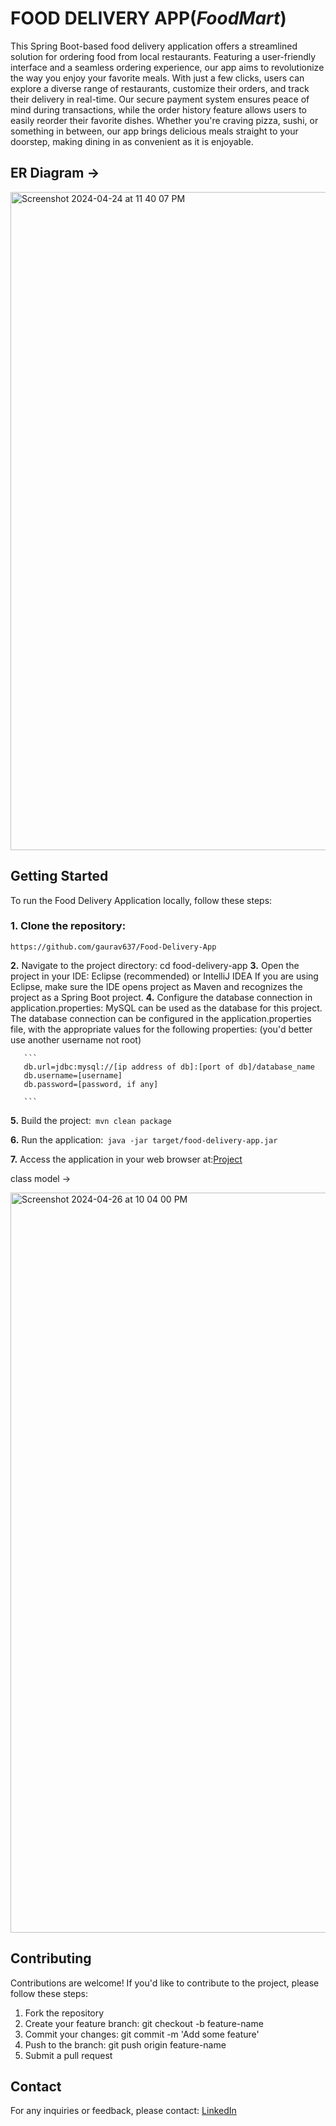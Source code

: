 # FOOD DELIVERY APP(*FoodMart*)


This Spring Boot-based food delivery application offers a streamlined solution for ordering food from local restaurants. Featuring a user-friendly interface and a seamless ordering experience, our app aims to revolutionize the way you enjoy your favorite meals. With just a few clicks, users can explore a diverse range of restaurants, customize their orders, and track their delivery in real-time. Our secure payment system ensures peace of mind during transactions, while the order history feature allows users to easily reorder their favorite dishes. Whether you're craving pizza, sushi, or something in between, our app brings delicious meals straight to your doorstep, making dining in as convenient as it is enjoyable.


## ER Diagram ->

<img width="1053" alt="Screenshot 2024-04-24 at 11 40 07 PM" src="https://github.com/gaurav637/Food-Delivery-App/assets/141955844/f33d0db6-5ada-4429-8967-f0db94c123df">

## **Getting Started**
To run the Food Delivery Application locally, follow these steps:

### 1. Clone the repository: 
   ```
   https://github.com/gaurav637/Food-Delivery-App
   ```
**2.** Navigate to the project directory: cd food-delivery-app
**3.** Open the project in your IDE: Eclipse (recommended) or IntelliJ IDEA
       If you are using Eclipse, make sure the IDE opens project as Maven and recognizes the project as a Spring Boot project.
**4.** Configure the database connection in application.properties:
       MySQL can be used as the database for this project. The database connection can be configured in the application.properties file, with the appropriate 
       values for the following properties: (you'd better use another username not root)

       ```
       db.url=jdbc:mysql://[ip address of db]:[port of db]/database_name
       db.username=[username]
       db.password=[password, if any]
       
       ```
       
**5.** Build the project:``` mvn clean package```

**6.** Run the application:``` java -jar target/food-delivery-app.jar```

**7.** Access the application in your web browser at:[Project](http://localhost:9192)

class model -> 

<img width="1184" alt="Screenshot 2024-04-26 at 10 04 00 PM" src="https://github.com/gaurav637/Food-Delivery-App/assets/141955844/b99a740c-d2bd-4c44-8c6e-64a72fcac41d">


## Contributing
Contributions are welcome! If you'd like to contribute to the project, please follow these steps:

1. Fork the repository
2. Create your feature branch: git checkout -b feature-name
3. Commit your changes: git commit -m 'Add some feature'
4. Push to the branch: git push origin feature-name
5. Submit a pull request

 
 ## Contact
For any inquiries or feedback, please contact: [LinkedIn](https://www.linkedin.com/in/gauravnegi91/)

